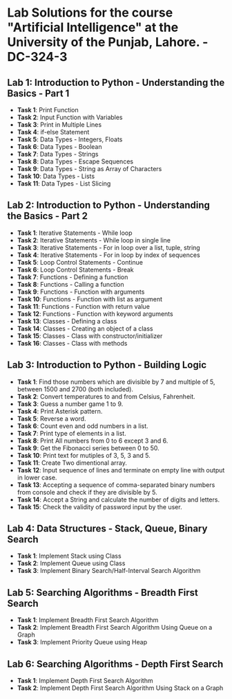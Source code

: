 # Lab Solutions for the course "Artificial Intelligence" at the University of the Punjab, Lahore. - DC-324-3

## Lab 1: Introduction to Python - Understanding the Basics - Part 1

- **Task 1**: Print Function
- **Task 2**: Input Function with Variables
- **Task 3**: Print in Multiple Lines
- **Task 4**: if-else Statement
- **Task 5**: Data Types - Integers, Floats
- **Task 6**: Data Types - Boolean
- **Task 7**: Data Types - Strings
- **Task 8**: Data Types - Escape Sequences
- **Task 9**: Data Types - String as Array of Characters
- **Task 10**: Data Types - Lists
- **Task 11**: Data Types - List Slicing

## Lab 2: Introduction to Python - Understanding the Basics - Part 2

- **Task 1**: Iterative Statements - While loop
- **Task 2**: Iterative Statements - While loop in single line
- **Task 3**: Iterative Statements - For in loop over a list, tuple, string
- **Task 4**: Iterative Statements - For in loop by index of sequences
- **Task 5**: Loop Control Statements - Continue
- **Task 6**: Loop Control Statements - Break
- **Task 7**: Functions - Defining a function
- **Task 8**: Functions - Calling a function
- **Task 9**: Functions - Function with arguments
- **Task 10**: Functions - Function with list as argument
- **Task 11**: Functions - Function with return value
- **Task 12**: Functions - Function with keyword arguments
- **Task 13**: Classes - Defining a class
- **Task 14**: Classes - Creating an object of a class
- **Task 15**: Classes - Class with constructor/initializer
- **Task 16**: Classes - Class with methods

## Lab 3: Introduction to Python - Building Logic

- **Task 1**: Find those numbers which are divisible by 7 and multiple of 5, between 1500 and 2700 (both included).
- **Task 2**: Convert temperatures to and from Celsius, Fahrenheit.
- **Task 3**: Guess a number game 1 to 9.
- **Task 4**: Print Asterisk pattern.
- **Task 5**: Reverse a word.
- **Task 6**: Count even and odd numbers in a list.
- **Task 7**: Print type of elements in a list.
- **Task 8**: Print All numbers from 0 to 6 except 3 and 6.
- **Task 9**: Get the Fibonacci series between 0 to 50.
- **Task 10**: Print text for mutiples of 3, 5, 3 and 5.
- **Task 11**: Create Two dimentional array.
- **Task 12**: Input sequence of lines and terminate on empty line with output in lower case.
- **Task 13**: Accepting a sequence of comma-separated binary numbers from console and check if they are divisible by 5.
- **Task 14**: Accept a String and calculate the number of digits and letters.
- **Task 15**: Check the validity of password input by the user.

## Lab 4: Data Structures - Stack, Queue, Binary Search

- **Task 1**: Implement Stack using Class
- **Task 2**: Implement Queue using Class
- **Task 3**: Implement Binary Search/Half-Interval Search Algorithm

## Lab 5: Searching Algorithms - Breadth First Search

- **Task 1**: Implement Breadth First Search Algorithm
- **Task 2**: Implement Breadth First Search Algorithm Using Queue on a Graph
- **Task 3**: Implement Priority Queue using Heap

## Lab 6: Searching Algorithms - Depth First Search

- **Task 1**: Implement Depth First Search Algorithm
- **Task 2**: Implement Depth First Search Algorithm Using Stack on a Graph
